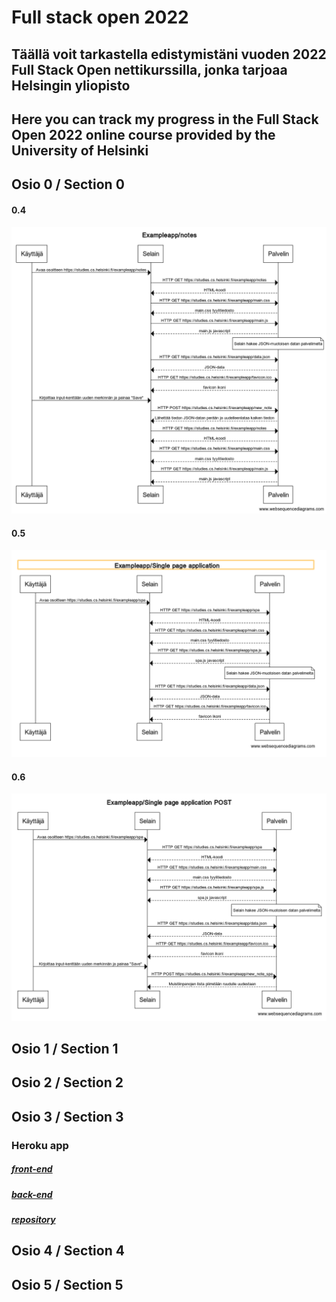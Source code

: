 # Full stack open 2022

## Täällä voit tarkastella edistymistäni vuoden 2022 Full Stack Open nettikurssilla, jonka tarjoaa Helsingin yliopisto

## Here you can track my progress in the Full Stack Open 2022 online course provided by the University of Helsinki

## Osio 0 / Section 0

#### 0.4
![Solution](./osa0/0.4uusiMuistiinPano/kaavioKuva.png)

#### 0.5
![Solution](./osa0/0.5singlePageApp/kaavioKuva.png)

#### 0.6
![Solution](./osa0/0.6uusiMuistiinPano/kaavioKuva.png)

## Osio 1 / Section 1

## Osio 2 / Section 2

## Osio 3 / Section 3

### Heroku app 

##### [front-end](https://agile-bastion-64132.herokuapp.com/)
##### [back-end](https://agile-bastion-64132.herokuapp.com/api/persons/)
##### [repository](https://github.com/ToniCantarella/fullstackopen2022osa3)

## Osio 4 / Section 4

## Osio 5 / Section 5

#### 